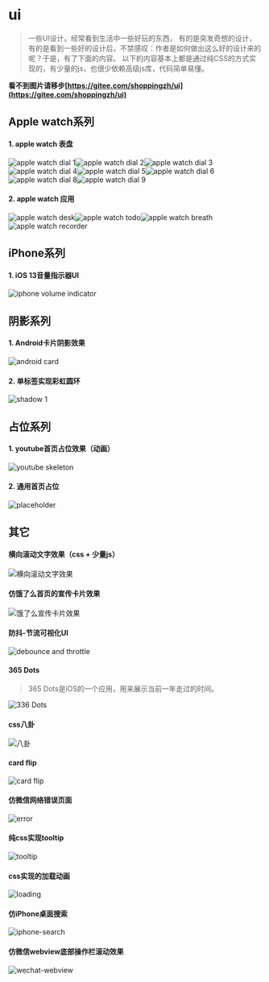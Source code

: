 # ui

> 一些UI设计。经常看到生活中一些好玩的东西， 有的是突发奇想的设计，有的是看到一些好的设计后，不禁感叹：作者是如何做出这么好的设计来的呢？于是，有了下面的内容。
> 以下的内容基本上都是通过纯CSS的方式实现的，有少量的js，也很少依赖高级js库，代码简单易懂。



**看不到图片请移步[https://gitee.com/shoppingzh/ui](https://gitee.com/shoppingzh/ui)**



## Apple watch系列

#### 1. apple watch 表盘
![apple watch dial 1](images/apple-watch-dial-1.png)![apple watch dial 2](images/apple-watch-dial-2.gif)![apple watch dial 3](images/apple-watch-dial-3.png)![apple watch dial 4](images/apple-watch-dial-4.png)![apple watch dial 5](images/apple-watch-dial-5.gif?v=3)![apple watch dial 6](images/apple-watch-dial-6.gif)![apple watch dial 8](images/apple-watch-dial-8.gif)![apple watch dial 9](images/apple-watch-dial-9.gif)


#### 2. apple watch 应用
![apple watch desk](images/apple-watch-desk.png)![apple watch todo](images/apple-watch-todo.gif)![apple watch breath](images/apple-watch-breath2.gif)![apple watch recorder](images/apple-watch-recorder.gif)

## iPhone系列
#### 1. iOS 13音量指示器UI
![iphone volume indicator](images/volume-indicator.gif)


## 阴影系列

#### 1. Android卡片阴影效果
![android card](images/android-card.png)

#### 2. 单标签实现彩虹圆环
![shadow 1](images/shadow.png)

## 占位系列
#### 1. youtube首页占位效果（动画）
![youtube skeleton](images/skeleton-youtube.gif)

#### 2. 通用首页占位
![placeholder](images/skeleton-home.png)

## 其它

#### 横向滚动文字效果（css + 少量js）
![横向滚动文字效果](images/roll-text.gif)

#### 仿饿了么首页的宣传卡片效果
![饿了么宣传卡片效果](images/ele.me.gif)

#### 防抖-节流可视化UI
![debounce and throttle](images/debounce-throttle.gif)

#### 365 Dots
> 365 Dots是iOS的一个应用，用来展示当前一年走过的时间。

![336 Dots](images/5.jpg)

#### css八卦
![八卦](images/gossip.gif)

#### card flip
![card flip](images/1.gif)

#### 仿微信网络错误页面
![error](images/3.jpg)

#### 纯css实现tooltip
![tooltip](images/tooltip.gif)

#### css实现的加载动画
![loading](images/loading.gif)

#### 仿iPhone桌面搜索
![iphone-search](images/iphone-search.gif)

#### 仿微信webview底部操作栏滚动效果
![wechat-webview](images/wechat-webview.gif)